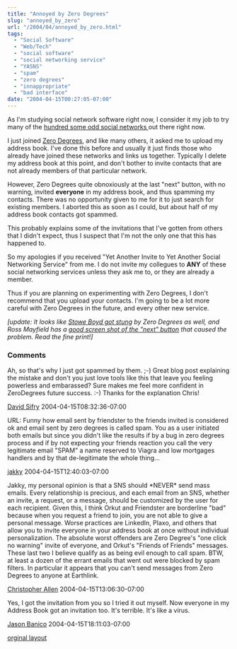 ```yaml
---
title: "Annoyed by Zero Degrees"
slug: "annoyed_by_zero"
url: "/2004/04/annoyed_by_zero.html"
tags:
  - "Social Software"
  - "Web/Tech"
  - "social software"
  - "social networking service"
  - "YASNS"
  - "spam"
  - "zero degrees"
  - "innappropriate"
  - "bad interface"
date: "2004-04-15T00:27:05-07:00"
---
```

<p>As I'm studying social network software right now, I consider it my job to try many of the <a href="http://socialsoftware.weblogsinc.com/entry/2241460714746671/">hundred some odd social networks </a>out there right now.</p>
<p>I just joined <a href="http://www.zerodegrees.com">Zero Degrees</a>, and like many others, it asked me to upload my address book. I've done this before and usually it just finds those who already have joined these networks and links us together. Typically I delete my address book at this point, and don't bother to invite contacts that are not already members of that particular network.</p>
<p>However, Zero Degrees quite obnoxiously at the last "next" button, with no warning, invited <b>everyone</b> in my address book, and thus spamming my contacts. There was no opportunity given to me for it to just search for existing members. I aborted this as soon as I could, but about half of my address book contacts got spammed.</p>
<p>This probably explains some of the invitations that I've gotten from others that I didn't expect, thus I suspect that I'm not the only one that this has happened to.</p>
<p>So my apologies if you received "Yet Another Invite to Yet Another Social Networking Service" from me. I do not invite my collegues to <b>ANY</b> of these social networking services unless they ask me to, or they are already a member.</p>
<p>Thus if you are planning on experimenting with Zero Degrees, I don't recommend that you upload your contacts. I'm going to be a lot more careful with Zero Degrees in the future, and every other new service.</p>
<p><em>[update: It looks like <a href="http://www.corante.com/getreal/archives/003050.html">Stowe Boyd got stung</a> by Zero Degrees as well, and Ross Mayfield has a <a href="http://www.corante.com/many/archives/2004/04/15/how_to_achieve_zero_degrees_of_separation.php">good screen shot of the "next" button</a> that caused the problem. Read the fine print!]</em></p>
<footer><h3>Comments</h3>
<div class="u-comment h-cite">
<p class="p-content p-name">Ah, so that's why I just got spammed by them. ;-)
Great blog post explaining the mistake and don't you just love tools like this that leave you feeling powerless and embarassed?  Sure makes me feel more confident in ZeroDegrees future success. :-)
Thanks for the explanation Chris!
</p>
<a class="u-author h-card" href="http://www.sifry.com/alerts/">David Sifry</a>
<time class="dt-published" datetime="2004-04-15T08:32:36-07:00">2004-04-15T08:32:36-07:00</time>
</div>
<div class="u-comment h-cite">
<p class="p-content p-name">URL:
Funny how email sent by friendster to the friends invited is considered ok and email sent by zero degrees is called spam. You as a user initiated both emails but since you didn't like the results if by a bug in zero degrees process and if by not expecting your friends reaction you call the very legitimate email "SPAM" a name reserved to Viagra and low mortgages handlers and by that de-legitimate the whole thing...
</p>
<a class="u-author h-card" href="#">jakky</a>
<time class="dt-published" datetime="2004-04-15T12:40:03-07:00">2004-04-15T12:40:03-07:00</time>
</div>
<div class="u-comment h-cite">
<p class="p-content p-name">Jakky, my personal opinion is that a SNS should *NEVER* send mass emails. Every relationship is precious, and each email from an SNS, whether an invite, a request, or a message, should be customized by the user for each recipient.
Given this, I think Orkut and Friendster are borderline "bad" because when you request a friend to join, you are not able to give a personal message. Worse practices are LinkedIn, Plaxo, and others that allow you to invite everyone in your address book at once without individual personalization. The absolute worst offenders are Zero Degree's "one click no warning" invite of everyone, and Orkut's "Friends of Friends" messages. These last two I believe qualify as as being evil enough to call spam.
BTW, at least a dozen of the errant emails that went out were blocked by spam filters. In particular it appears that you can't send messages from Zero Degrees to anyone at Earthlink.
</p>
<a class="u-author h-card" href="http://www.lifewithalacrity.com/">Christopher Allen</a>
<time class="dt-published" datetime="2004-04-15T13:06:30-07:00">2004-04-15T13:06:30-07:00</time>
</div>
<div class="u-comment h-cite">
<p class="p-content p-name">Yes, I got the invitation from you so I tried it out myself. Now everyone in my Address Book got an invitation too. It's terrible. It's like a virus.
</p>
<a class="u-author h-card" href="http://www.funchain.com">Jason Banico</a>
<time class="dt-published" datetime="2004-04-15T18:11:03-07:00">2004-04-15T18:11:03-07:00</time>
</div>
</footer>
<p class="previous"><a href="/previous/2004/04/annoyed_by_zero.html" rel="syndication">orginal layout</a></p>
